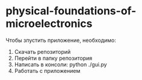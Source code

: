 # physical-foundations-of-microelectronics
Чтобы зпустить приложение, необходимо: 
  1) Скачать репозиторий
  2) Перейти в папку репозитория
  3) Написать в консоли: python ./gui.py
  4) Работать с приложением
